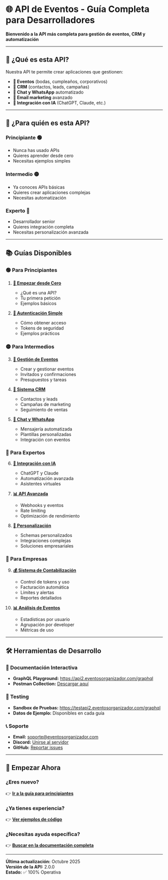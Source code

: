 # 🌐 API de Eventos - Guía Completa para Desarrolladores

**Bienvenido a la API más completa para gestión de eventos, CRM y automatización**

---

## 🚀 **¿Qué es esta API?**

Nuestra API te permite crear aplicaciones que gestionen:
- **📅 Eventos** (bodas, cumpleaños, corporativos)
- **👥 CRM** (contactos, leads, campañas)
- **💬 Chat y WhatsApp** automatizado
- **📧 Email marketing** avanzado
- **🤖 Integración con IA** (ChatGPT, Claude, etc.)

---

## 🎯 **¿Para quién es esta API?**

### **Principiante** 🟢
- Nunca has usado APIs
- Quieres aprender desde cero
- Necesitas ejemplos simples

### **Intermedio** 🟡
- Ya conoces APIs básicas
- Quieres crear aplicaciones complejas
- Necesitas automatización

### **Experto** 🔴
- Desarrollador senior
- Quieres integración completa
- Necesitas personalización avanzada

---

## 📚 **Guías Disponibles**

### **🟢 Para Principiantes**
1. **[🚀 Empezar desde Cero](./getting-started.md)**
   - ¿Qué es una API?
   - Tu primera petición
   - Ejemplos básicos

2. **[🔐 Autenticación Simple](./authentication-basic.md)**
   - Cómo obtener acceso
   - Tokens de seguridad
   - Ejemplos prácticos

### **🟡 Para Intermedios**
3. **[📅 Gestión de Eventos](./events-management.md)**
   - Crear y gestionar eventos
   - Invitados y confirmaciones
   - Presupuestos y tareas

4. **[👥 Sistema CRM](./crm-system.md)**
   - Contactos y leads
   - Campañas de marketing
   - Seguimiento de ventas

5. **[💬 Chat y WhatsApp](./chat-whatsapp.md)**
   - Mensajería automatizada
   - Plantillas personalizadas
   - Integración con eventos

### **🔴 Para Expertos**
6. **[🤖 Integración con IA](./ai-integration.md)**
   - ChatGPT y Claude
   - Automatización avanzada
   - Asistentes virtuales

7. **[📊 API Avanzada](./advanced-api.md)**
   - Webhooks y eventos
   - Rate limiting
   - Optimización de rendimiento

8. **[🔧 Personalización](./customization.md)**
   - Schemas personalizados
   - Integraciones complejas
   - Soluciones empresariales

### **💼 Para Empresas**
9. **[💰 Sistema de Contabilización](./SISTEMA_CONTROL_TOKENS_CONTABILIZACION.md)**
   - Control de tokens y uso
   - Facturación automática
   - Límites y alertas
   - Reportes detallados

10. **[📊 Análisis de Eventos](./ANALISIS_EVENTOS_USUARIO_BODASDEHOY.md)**
    - Estadísticas por usuario
    - Agrupación por developer
    - Métricas de uso

---

## 🛠️ **Herramientas de Desarrollo**

### **📖 Documentación Interactiva**
- **GraphQL Playground:** https://api2.eventosorganizador.com/graphql
- **Postman Collection:** [Descargar aquí](./postman-collection.json)

### **🧪 Testing**
- **Sandbox de Pruebas:** https://testapi2.eventosorganizador.com/graphql
- **Datos de Ejemplo:** Disponibles en cada guía

### **📞 Soporte**
- **Email:** soporte@eventosorganizador.com
- **Discord:** [Unirse al servidor](https://discord.gg/eventos-api)
- **GitHub:** [Reportar issues](https://github.com/eventosorganizador/api-v2)

---

## 🎯 **Empezar Ahora**

### **¿Eres nuevo?**
👉 **[Ir a la guía para principiantes](./getting-started.md)**

### **¿Ya tienes experiencia?**
👉 **[Ver ejemplos de código](./code-examples.md)**

### **¿Necesitas ayuda específica?**
👉 **[Buscar en la documentación completa](./complete-reference.md)**

---

**Última actualización:** Octubre 2025  
**Versión de la API:** 2.0.0  
**Estado:** ✅ 100% Operativa

